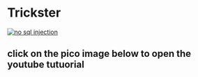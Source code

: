 
# Trickster

[![no sql injection ](https://picoctf.org/img/logos/picoctf-logo-og.png)]([https://youtu.be/Oxd3t4jdIDk?si=ZucQL903r5OCewn7](https://youtu.be/Lbn4MKBc0E8?si=55cX5HU0eXhNHzgg))
## click on the pico image below to open the youtube tutuorial 

